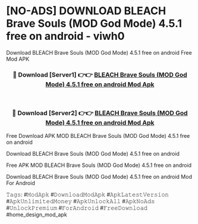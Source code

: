 # [NO-ADS] DOWNLOAD BLEACH Brave Souls (MOD God Mode) 4.5.1 free on android - viwh0
Download BLEACH Brave Souls (MOD God Mode) 4.5.1 free on android Free Mod APK

<div align="center">
<h3>🔴 Download [Server1] 👉👉 <a href="https://apk-comot.site?title=BLEACH_Brave_Souls_(MOD_God_Mode)_4.5.1_free_on_android">BLEACH Brave Souls (MOD God Mode) 4.5.1 free on android Mod Apk</a></h3><br>

<h3>🔴 Download [Server2] 👉👉 <a href="https://apk-comot.site?title=BLEACH_Brave_Souls_(MOD_God_Mode)_4.5.1_free_on_android">BLEACH Brave Souls (MOD God Mode) 4.5.1 free on android Mod Apk</a></h3>
</div>


Free Download APK MOD BLEACH Brave Souls (MOD God Mode) 4.5.1 free on android

Download BLEACH Brave Souls (MOD God Mode) 4.5.1 free on android 

Free APK MOD BLEACH Brave Souls (MOD God Mode) 4.5.1 free on android 

Download BLEACH Brave Souls (MOD God Mode) 4.5.1 free on android Mod For Android

𝚃𝚊𝚐𝚜: #𝙼𝚘𝚍𝙰𝚙𝚔 #𝙳𝚘𝚠𝚗𝚕𝚘𝚊𝚍𝙼𝚘𝚍𝙰𝚙𝚔 #𝙰𝚙𝚔𝙻𝚊𝚝𝚎𝚜𝚝𝚅𝚎𝚛𝚜𝚒𝚘𝚗 #𝙰𝚙𝚔𝚄𝚗𝚕𝚒𝚖𝚒𝚝𝚎𝚍𝙼𝚘𝚗𝚎𝚢 #𝙰𝚙𝚔𝚄𝚗𝚕𝚘𝚌𝚔𝙰𝚕𝚕 #𝙰𝚙𝚔𝙽𝚘𝙰𝚍𝚜 #𝚄𝚗𝚕𝚘𝚌𝚔𝙿𝚛𝚎𝚖𝚒𝚞𝚖 #𝙵𝚘𝚛𝙰𝚗𝚍𝚛𝚘𝚒𝚍 #𝙵𝚛𝚎𝚎𝙳𝚘𝚠𝚗𝚕𝚘𝚊𝚍 #home_design_mod_apk